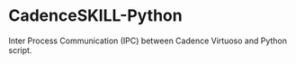 # CadenceSKILL-Python
Inter Process Communication (IPC) between Cadence Virtuoso and Python script. 
